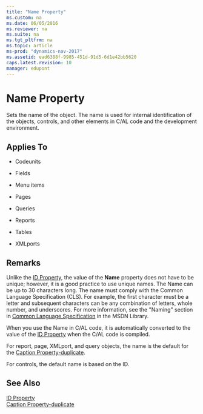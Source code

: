 ```yaml
---
title: "Name Property"
ms.custom: na
ms.date: 06/05/2016
ms.reviewer: na
ms.suite: na
ms.tgt_pltfrm: na
ms.topic: article
ms-prod: "dynamics-nav-2017"
ms.assetid: ead6388f-9985-451d-91d5-6d1e42bb5620
caps.latest.revision: 10
manager: edupont
---
```

# Name Property
Sets the name of the object. The name is used for internal identification of the objects, controls, and other elements in C/AL code and the development environment.  
  
## Applies To  
  
-   Codeunits  
  
-   Fields  
  
-   Menu items  
  
-   Pages  
  
-   Queries  
  
-   Reports  
  
-   Tables  
  
-   XMLports  
  
## Remarks  
 Unlike the [ID Property](ID-Property.md), the value of the **Name** property does not have to be unique; however, it is a good practice to use unique names. The Name can be up to 30 characters long. The name must comply with the Common Language Specification \(CLS\). For example, the first character must be a letter and subsequent characters can be any combination of letters, whole number, and underscores. For more information, see the "Naming" section in [Common Language Specification](http://go.microsoft.com/fwlink/?LinkId=193144) in the MSDN Library.  
  
 When you use the Name in C/AL code, it is automatically converted to the value of the [ID Property](ID-Property.md) when the C/AL code is compiled.  
  
 For report, page, XMLport, and query objects, the name is the default for the [Caption Property-duplicate](Caption-Property-duplicate.md).  
  
 For controls, the default name is based on the ID.  
  
## See Also  
 [ID Property](ID-Property.md)   
 [Caption Property-duplicate](Caption-Property-duplicate.md)